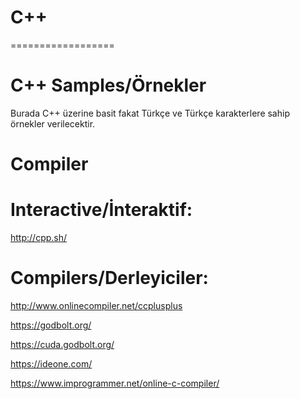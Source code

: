 # C++
==================

# C++ Samples/Örnekler

Burada C++ üzerine basit fakat Türkçe ve Türkçe karakterlere sahip örnekler verilecektir.

# Compiler

# Interactive/İnteraktif: 

http://cpp.sh/

# Compilers/Derleyiciler:

http://www.onlinecompiler.net/ccplusplus

https://godbolt.org/

https://cuda.godbolt.org/

https://ideone.com/

https://www.improgrammer.net/online-c-compiler/
